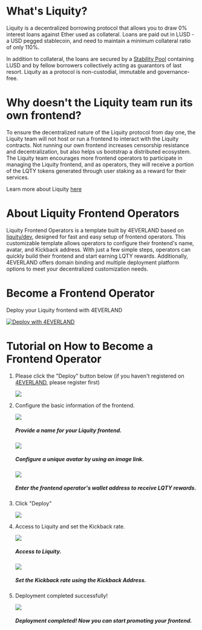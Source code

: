 # What's Liquity?

Liquity is a decentralized borrowing protocol that allows you to draw 0% interest loans against Ether used as collateral. Loans are paid out in LUSD - a USD pegged stablecoin, and need to maintain a minimum collateral ratio of only 110%.

In addition to collateral, the loans are secured by a [Stability Pool](https://docs.liquity.org/faq/stability-pool-and-liquidations) containing LUSD and by fellow borrowers collectively acting as guarantors of last resort. Liquity as a protocol is non-custodial, immutable and governance-free. 



# Why doesn't the Liquity team run its own frontend?

To ensure the decentralized nature of the Liquity protocol from day one, the Liquity team will not host or run a frontend to interact with the Liquity contracts. Not running our own frontend increases censorship resistance and decentralization, but also helps us bootstrap a distributed ecosystem. The Liquity team encourages more frontend operators to participate in managing the Liquity frontend, and as operators, they will receive a portion of the LQTY tokens generated through user staking as a reward for their services.

Learn more about Liquity [here](https://www.liquity.org/)



# About Liquity Frontend Operators

Liquity Frontend Operators is a template built by 4EVERLAND based on [liquity/dev](https://github.com/liquity/dev), designed for fast and easy setup of frontend operators. This customizable template allows operators to configure their frontend's name, avatar, and Kickback address. With just a few simple steps, operators can quickly build their frontend and start earning LQTY rewards. Additionally, 4EVERLAND offers domain binding and multiple deployment platform options to meet your decentralized customization needs.



# Become a Frontend Operator

Deploy your Liquity frontend with 4EVERLAND

[![Deploy with 4EVERLAND](https://4ever-web.4everland.store/img/deploy.svg)](https://dashboard.4everland.org/hosting/new?type=web3Tpl&id=648969cd7867327d3e8db65d)



# Tutorial on How to Become a Frontend Operator 

1. Please click the "Deploy" button below (if you haven't registered on[ 4EVERLAND](https://dashboard.4everland.org/login), please register first)

   ![](https://markdown.4everland.store/1.png)

   

2. Configure the basic information of the frontend.

   ![](https://markdown.4everland.store/2-1.png)

    ##### Provide a name for your Liquity frontend.

   

   ![](https://markdown.4everland.store/2-2.png)

   

    ##### Configure a unique avatar by using an image link.

   

   

   ![](https://markdown.4everland.store/2-3.png)

   ##### Enter the frontend operator's wallet address to receive LQTY rewards.

   

3. Click "Deploy"

   ![](https://markdown.4everland.store/3.png)

   

4. Access to Liquity and set the Kickback rate.

   ![](https://markdown.4everland.store/4-2.jpeg)

   ##### Access to Liquity.
   

   

   ![](https://markdown.4everland.store/4.jpeg)

   ##### Set the Kickback rate using the Kickback Address.

   

5. Deployment completed successfully!

   ![](https://markdown.4everland.store/5.jpeg)

   ##### Deployment completed! Now you can start promoting your frontend.

   
